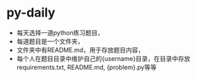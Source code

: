# py-daily
* 每天选择一道python练习题目，
* 每道题目是一个文件夹，
* 文件夹中有README.md，用于存放题目内容，
* 每个人在题目目录中维护自己的{username}目录，在目录中存放requirements.txt, README.md, {problem}.py等等
